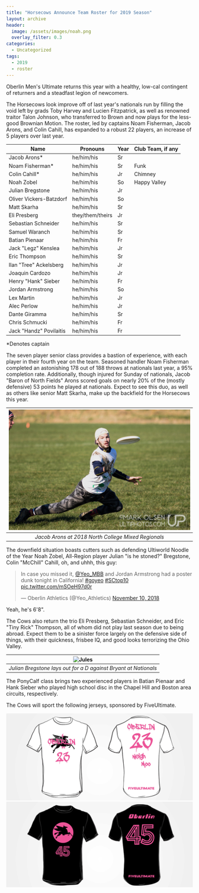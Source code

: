 ```yaml
---
title: "Horsecows Announce Team Roster for 2019 Season"
layout: archive
header:
  image: /assets/images/noah.png
  overlay_filter: 0.3
categories:
  - Uncategorized
tags:
  - 2019
  - roster
---
```

Oberlin Men's Ultimate returns this year with a healthy, low-cal contingent of returners and a steadfast legion of newcomers. 

The Horsecows look improve off of last year's nationals run by filling the void left by grads Toby Harvey and Lucien Fitzpatrick, as well as renowned traitor Talon Johnson, who transferred to Brown and now plays for the less-good Brownian Motion. The roster, led by captains Noam Fisherman, Jacob Arons, and Colin Cahill, has expanded to a robust 22 players, an increase of 5 players over last year. 

|     Name                |     Pronouns     | Year | Club Team, if any | 
|-------------------------|------------------|------|-------------------| 
| Jacob Arons*            | he/him/his       | Sr   |                   | 
| Noam Fisherman*         | he/him/his       | Sr   | Funk              | 
| Colin Cahill*           | he/him/his       | Jr   | Chimney           | 
| Noah Zobel              | he/him/his       | So   | Happy Valley      | 
| Julian Bregstone        | he/him/his       | Jr   |                   | 
| Oliver Vickers-Batzdorf | he/him/his       | So   |                   | 
| Matt Skarha             | he/him/his       | Sr   |                   | 
| Eli Presberg            | they/them/theirs | Jr   |                   | 
| Sebastian Schneider     | he/him/his       | Sr   |                   | 
| Samuel Waranch          | he/him/his       | Sr   |                   | 
| Batian Pienaar          | he/him/his       | Fr   |                   | 
| Jack "Legz" Kenslea     | he/him/his       | Jr   |                   | 
| Eric Thompson           | he/him/his       | Sr   |                   | 
| Ilan "Tree" Ackelsberg  | he/him/his       | Jr   |                   | 
| Joaquin Cardozo         | he/him/his       | Jr   |                   | 
| Henry "Hank" Sieber     | he/him/his       | Fr   |                   | 
| Jordan Armstrong        | he/him/his       | So   |                   | 
| Lex Martin              | he/him/his       | Jr   |                   | 
| Alec Perlow             | he/him/his       | Jr   |                   | 
| Dante Giramma           | he/him/his       | Sr   |                   | 
| Chris Schmucki          | he/him/his       | Fr   |                   | 
| Jack "Handz" Povilaitis | he/him/his       | Fr   |                   | 

\*Denotes captain

The seven player senior class provides a bastion of experience, with each player in their fourth year on the team. Seasoned handler Noam Fisherman completed an astonishing 178 out of 188 throws at nationals last year, a 95% completion rate. Additionally, though injured for Sunday of nationals, Jacob "Baron of North Fields" Arons scored goals on nearly 20% of the (mostly defensive) 53 points he played at nationals. Expect to see this duo, as well as others like senior Matt Skarha, make up the backfield for the Horsecows this year. 

| ![](/assets/images/jaco.png) | 
|:--:| 
| *Jacob Arons at 2018 North College Mixed Regionals* |



The downfield situation boasts cutters such as defending Ultiworld Noodle of the Year Noah Zobel, All-Region player Julian "is he stoned?" Bregstone, Colin "McChill" Cahill, oh, and uhhh, this guy: 

<blockquote class="twitter-tweet"><p lang="en" dir="ltr">In case you missed it, <a href="https://twitter.com/Yeo_MBB?ref_src=twsrc%5Etfw">@Yeo_MBB</a> and Jordan Armstrong had a poster dunk tonight in California! <a href="https://twitter.com/hashtag/goyeo?src=hash&amp;ref_src=twsrc%5Etfw">#goyeo</a> <a href="https://twitter.com/hashtag/SCtop10?src=hash&amp;ref_src=twsrc%5Etfw">#SCtop10</a> <a href="https://t.co/mSOeH97d0r">pic.twitter.com/mSOeH97d0r</a></p>&mdash; Oberlin Athletics (@Yeo_Athletics) <a href="https://twitter.com/Yeo_Athletics/status/1061156535357689856?ref_src=twsrc%5Etfw">November 10, 2018</a></blockquote> <script async src="https://platform.twitter.com/widgets.js" charset="utf-8"></script>

Yeah, he's 6'8". 

The Cows also return the trio Eli Presberg, Sebastian Schneider, and Eric "Tiny Rick" Thompson, all of whom did not play last season due to being abroad. Expect them to be a sinister force largely on the defensive side of things, with their quickness, frisbee IQ, and good looks terrorizing the Ohio Valley. 

| ![Jules](https://media.giphy.com/media/4JUmQ8YgXbO48aacYR/giphy.gif) | 
|:--:| 
| *Julian Bregstone lays out for a D against Bryant at Nationals* |


The PonyCalf class brings two experienced players in Batian Pienaar and Hank Sieber who played high school disc in the Chapel Hill and Boston area circuits, respectively. 

The Cows will sport the following jerseys, sponsored by FiveUltimate. 

![](/assets/images/light.png)
![](/assets/images/dark.png)